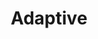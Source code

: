 ---
layout: default
layout_grid: true
title: Adaptive
keywords: adaptive
description: JHipster is a fully Open Source, widely used application generator. It leverages cool technologies like Spring Boot, AngularJS and Yeoman to give you a high level of productivity and quality.
class: fa fa-industry
class_value:
project_slug: adaptive-arp-android
project_type: Platform Runtime
project_tech: Java
project_quality:
project_release_extra:
project_version_extra:
project_devdependencies:
project_dependencies:
sitemap:
priority: 1.0
lastmod: 2015-10-27T11:07:00+01:00
---